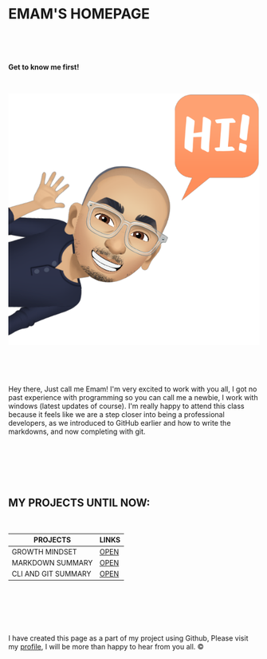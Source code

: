 #  EMAM'S HOMEPAGE 


&nbsp;





&nbsp;



**Get to know me first!** 

&nbsp;

![ME](ME1.PNG)



&nbsp;




&nbsp;


Hey there, Just call me Emam! I'm very excited to work with you all, I got no past experience with programming so you can call me a newbie, I work with windows (latest updates of course). I'm really happy to attend this class because it feels like we are a step closer into being a professional developers, as we introduced to GitHub earlier and how to write the markdowns, and now completing with git. 



&nbsp;



&nbsp;




&nbsp;


##  MY PROJECTS UNTIL NOW: 

&nbsp;





| PROJECTS            | LINKS              |
| ------------------- | ------------------ |
| GROWTH MINDSET      |[OPEN](https://emam96.github.io/reading-notes/LAB01)    |
| MARKDOWN SUMMARY    |[OPEN](https://emam96.github.io/reading-notes/Read:01)  |
| CLI AND GIT SUMMARY |[OPEN](Read:02.md)  |                       


&nbsp;




&nbsp;




&nbsp;



I have created this page as a part of my project using Github, Please visit my [profile](https://github.com/Emam96), I will be more than happy to hear from you all. ©